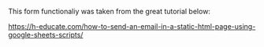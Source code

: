 This form functionaliy was taken from the great tutorial below:

https://h-educate.com/how-to-send-an-email-in-a-static-html-page-using-google-sheets-scripts/